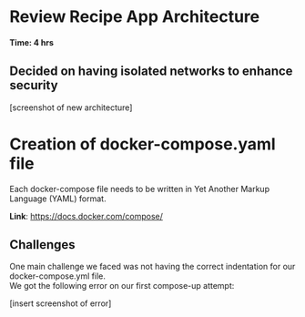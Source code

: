 # Review Recipe App Architecture 
#### Time: 4 hrs
## Decided on having isolated networks to enhance security

[screenshot of new architecture]

# Creation of docker-compose.yaml file
Each docker-compose file needs to be written in Yet Another Markup Language (YAML) format.  

**Link**: https://docs.docker.com/compose/

## Challenges
One main challenge we faced was not having the correct indentation for our docker-compose.yml file.  
We got the following error on our first compose-up attempt:  

[insert screenshot of error]

